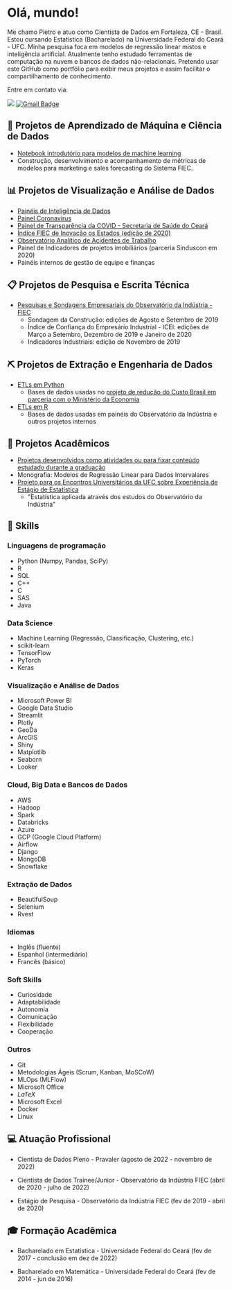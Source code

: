 

# Olá, mundo!
Me chamo Pietro e atuo como Cientista de Dados em Fortaleza, CE - Brasil. Estou cursando Estatística (Bacharelado) na Universidade Federal do Ceará - UFC. Minha pesquisa foca em modelos de regressão linear mistos e inteligência artificial. Atualmente tenho estudado ferramentas de computação na nuvem e bancos de dados não-relacionais. Pretendo usar este GitHub como portfólio para exibir meus projetos e assim facilitar o compartilhamento de conhecimento.

Entre em contato via: 

[![](https://img.shields.io/badge/LinkedIn-0077B5?style=for-the-badge&logo=linkedin&logoColor=white)](https://www.linkedin.com/in/pietro-esteves-240564134/)
[![Gmail Badge](https://img.shields.io/badge/-Gmail-D14836?style=for-the-badge&logo=Gmail&logoColor=white)](mailto:pietro.e@me.com)


## :robot: Projetos de Aprendizado de Máquina e Ciência de Dados
- [Notebook introdutório para modelos de machine learning](https://github.com/p-esteves/intro-modelos)
- Construção, desenvolvimento e acompanhamento de métricas de modelos para marketing e sales forecasting do Sistema FIEC.
	
## :bar_chart: Projetos de Visualização e Análise de Dados
- [Painéis de Inteligência de Dados](https://www.observatorio.ind.br/inteligencia-de-dados)
- [Painel Coronavírus](https://www1.sfiec.org.br/sites/numa/?st=noticia&id=133835)
- [Painel de Transparência da COVID - Secretaria de Saúde do Ceará](https://indicadores.integrasus.saude.ce.gov.br/#/home)
- [Índice FIEC de Inovação os Estados (edição de 2020)](https://www.observatorio.ind.br/inteligencia-de-dados)
- [Observatório Analítico de Acidentes de Trabalho](https://observatorioacidentes.sfiec.org.br/)
- Painel de Indicadores de projetos imobiliários (parceria Sinduscon em 2020)
- Painéis internos de gestão de equipe e finanças

## :clipboard: Projetos de Pesquisa e Escrita Técnica
- [Pesquisas e Sondagens Empresariais do Observatório da Indústria - FIEC](https://www.observatorio.ind.br/inteligencia-competitiva)
	- Sondagem da Construção: edições de Agosto e Setembro de 2019
	- Índice de Confiança do Empresário Industrial - ICEI: edições de Março a Setembro, Dezembro de 2019 e Janeiro de 2020
	- Indicadores Industriais: edição de Novembro de 2019

## :pick: Projetos de Extração e Engenharia de Dados
- [ETLs em Python](https://github.com/p-esteves/etl-python)
	- Bases de dados usadas no [projeto de redução do Custo Brasil em parceria com o Ministério da Economia](https://www1.sfiec.org.br/fiec-noticias/search/135943/observatorio-da-industria-inicia-trabalho-relativo-ao-acordo-de-cooperacao-com-o-ministerio-da-economia-para-reducao-do-custo-brasil#:~:text=De%20acordo%20com%20c%C3%A1lculos%20do,ambiente%20de%20neg%C3%B3cios%20do%20Pa%C3%ADs.)
- [ETLs em R](https://github.com/p-esteves/etl-r)
	- Bases de dados usadas em painéis do Observatório da Indústria e outros projetos internos 

## :abacus: Projetos Acadêmicos
- [Projetos desenvolvidos como atividades ou para fixar conteúdo estudado durante a graduação](https://github.com/p-esteves/projetos-ufc)
- Monografia: Modelos de Regressão Linear para Dados Intervalares
- [Projeto para os Encontros Universitários da UFC sobre Experiência de Estágio de Estatística](http://sysprppg.ufc.br/eu/2020/) 
	- "Estatística aplicada através dos estudos do Observatório da Indústria"

## :brain: Skills
### Linguagens de programação
- Python (Numpy, Pandas, SciPy)
- R
- SQL
- C++
- C
- SAS
- Java

### Data Science
- Machine Learning (Regressão, Classificação, Clustering, etc.)
- scikit-learn
- TensorFlow
- PyTorch
- Keras

### Visualização e Análise de Dados
- Microsoft Power BI
- Google Data Studio
- Streamlit
- Plotly
- GeoDa
- ArcGIS
- Shiny
- Matplotlib
- Seaborn
- Looker

### Cloud, Big Data e Bancos de Dados
- AWS
- Hadoop
- Spark
- Databricks
- Azure
- GCP (Google Cloud Platform)
- Airflow
- Django
- MongoDB
- Snowflake

### Extração de Dados
- BeautifulSoup
- Selenium
- Rvest

### Idiomas
- Inglês (fluente)
- Espanhol (intermediário)
- Francês (básico)

### Soft Skills
- Curiosidade
- Adaptabilidade
- Autonomia
- Comunicação
- Flexibilidade
- Cooperação

### Outros
- Git
- Metodologias Ágeis (Scrum, Kanban, MoSCoW)
- MLOps (MLFlow)
- Microsoft Office 
- _LaTeX_
- Microsoft Excel
- Docker
- Linux

## :computer: Atuação Profissional

- Cientista de Dados Pleno - Pravaler (agosto de 2022 - novembro de 2022)

- Cientista de Dados Trainee/Junior - Observatório da Indústria FIEC (abril de 2020 - julho de 2022)

- Estágio de Pesquisa - Observatório da Indústria FIEC (fev de 2019 - abril de 2020)

## :mortar_board: Formação Acadêmica

- Bacharelado em Estatística - Universidade Federal do Ceará (fev de 2017 - conclusão em dez de 2022)

- Bacharelado em Matemática - Universidade Federal do Ceará (fev de 2014 - jun de 2016)
